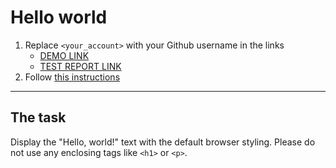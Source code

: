 # Hello world
1. Replace `<your_account>` with your Github username in the links
    - [DEMO LINK](https://lutsenkoanv.github.io/layout_hello-world/) <br>
    - [TEST REPORT LINK](https://lutsenkoanv.github.io/layout_hello-world/report/html_report/)
2. Follow [this instructions](https://mate-academy.github.io/layout_task-guideline/)
___

## The task
Display the "Hello, world!" text with the default browser styling. Please do not
use any enclosing tags like `<h1>` or `<p>`.
